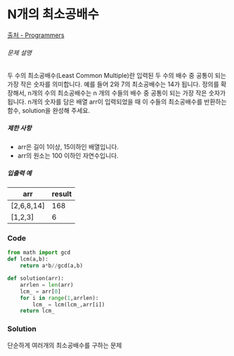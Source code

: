 # N개의 최소공배수

[출처 - Programmers](https://programmers.co.kr/learn/courses/30/lessons/12953)

###### 문제 설명

두 수의 최소공배수(Least Common Multiple)란 입력된 두 수의 배수 중 공통이 되는 가장 작은 숫자를 의미합니다. 예를 들어 2와 7의 최소공배수는 14가 됩니다. 정의를 확장해서, n개의 수의 최소공배수는 n 개의 수들의 배수 중 공통이 되는 가장 작은 숫자가 됩니다. n개의 숫자를 담은 배열 arr이 입력되었을 때 이 수들의 최소공배수를 반환하는 함수, solution을 완성해 주세요.

##### 제한 사항

- arr은 길이 1이상, 15이하인 배열입니다.
- arr의 원소는 100 이하인 자연수입니다.

##### 입출력 예

| arr        | result |
| ---------- | ------ |
| [2,6,8,14] | 168    |
| [1,2,3]    | 6      |

### Code

```python
from math import gcd
def lcm(a,b):
    return a*b//gcd(a,b)

def solution(arr):
    arrlen = len(arr)
    lcm_ = arr[0]
    for i in range(1,arrlen):
        lcm_ = lcm(lcm_,arr[i])
    return lcm_
```

### Solution

단순하게 여러개의 최소공배수를 구하는 문제